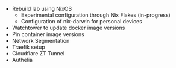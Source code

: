 - Rebuild lab using NixOS
  - Experimental configuration through Nix Flakes (in-progress)
  - Configuration of nix-darwin for personal devices
- Watchtower to update docker image versions
- Pin container image versions
- Network Segmentation 
- Traefik setup
- Cloudflare ZT Tunnel
- Authelia

